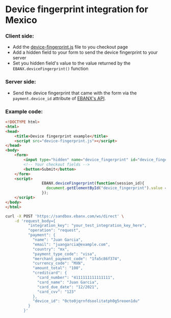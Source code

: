 # Device fingerprint integration for Mexico

### Client side:

- Add the [device-fingerprint.js](device-fingerprint.js) file to you checkout page
- Add a hidden field to your form to send the device fingerprint to your server
- Set you hidden field's value to the value returned by the `EBANX.deviceFingerprint()` function

### Server side:

- Send the device fingerprint that came with the form via the `payment.device_id` attribute of [EBANX's API](https://developers.ebanx.com/api-reference/direct-operation).

### Example code:

```html
<!DOCTYPE html>
<html>
<head>
	<title>Device fingerprint example</title>
	<script src="device-fingerprint.js"></script>
</head>
<body>
	<form>
		<input type="hidden" name="device_fingerprint" id="device_fingerprint">
		<!-- Your checkout fields -->
		<button>Submit</button>
	</form>
	<script>
                EBANX.deviceFingerprint(function(session_id){
                  document.getElementById("device_fingerprint").value = session_id;
                });
	</script>
</body>
</html>
```

```bash
curl -X POST 'https://sandbox.ebanx.com/ws/direct' \
    -d 'request_body={
          "integration_key": "your_test_integration_key_here",
          "operation": "request",
          "payment": {
            "name": "Juan Garcia",
            "email": "juangarcia@example.com",
            "country": "mx",
            "payment_type_code": "visa",
            "merchant_payment_code": "1fa5c86f374",
            "currency_code": "MXN",
            "amount_total": "100",
            "creditcard": {
              "card_number": "4111111111111111",
              "card_name": "Juan Garcia",
              "card_due_date": "12/2021",
              "card_cvv": "123"
            },
            "device_id": "0cto0jqrnfdsoolitatph0g5reoen1du"
          }
        }'
```
